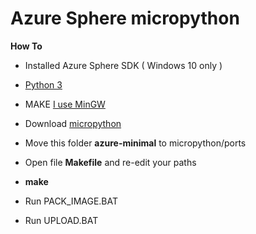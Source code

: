 # Azure Sphere micropython

**How To**
* Installed Azure Sphere SDK ( Windows 10 only )
* [Python 3](https://www.python.org/)
* MAKE [I use MinGW](http://www.mingw.org/)
* Download [micropython](https://github.com/micropython/micropython)

* Move this folder **azure-minimal** to micropython/ports
* Open file **Makefile** and re-edit your paths
* **make**
* Run PACK_IMAGE.BAT
* Run UPLOAD.BAT
